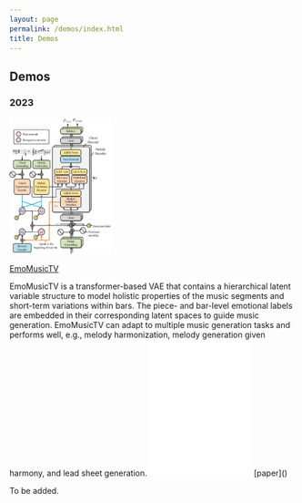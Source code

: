 ```yaml
---
layout: page
permalink: /demos/index.html
title: Demos
---
```


## Demos

### 2023     
<img src="/images/demo1.jpg" class="demopic" width="180" height="240"/>

[EmoMusicTV](https://github.com/Tayjsl97/EmoMusicTV)<br>
<p>EmoMusicTV is a transformer-based VAE that contains a hierarchical latent variable structure to model holistic properties of the music segments and short-term variations within bars. The piece- and bar-level emotional labels are embedded in their corresponding latent spaces to guide music generation. EmoMusicTV can adapt to multiple music generation tasks and performs well, e.g., melody harmonization, melody generation given harmony, and lead sheet generation.
  
<img src="/images/demo2.jpg" class="demopic" width="180" height="240"/>
[paper]()<br>
<p>To be added.</p>

<br>
